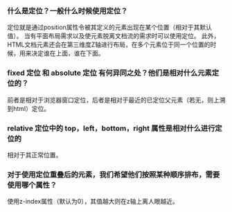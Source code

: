 ### 什么是定位？一般什么时候使用定位？
定位就是通过position属性令被其定义的元素出现在某个位置（相对于其默认值）。
当有平面布局需求以及使元素脱离文档流的需求时可以使用定位。
此外，HTML文档元素还会在第三维度Z轴进行布局，在多个元素位于同一个位置的时候，用来决定谁在上面，谁在下面。
### fixed 定位 和 absolute 定位 有何异同之处？他们是相对什么元素定位的？
前者是相对于浏览器窗口定位，后者是相对于最近的已定位父元素（若无，则上溯到html）定位。
### relative 定位中的 top，left，bottom，right 属性是相对什么进行定位的
相对于其正常位置。
### 对于使用定位重叠后的元素，我们希望他们按照某种顺序排布，需要使用哪个属性？
使用z-index属性（默认为0），其值越大则在z轴上离人眼越近。